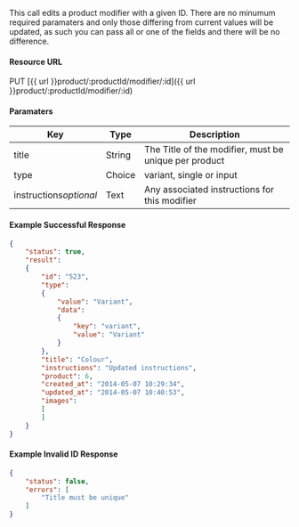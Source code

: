 <!--
@title Update a product modifier
@author Moltin Ltd
@description Updates a product modifier with the given ID
@order 3.1.6

@sidebar 1
@family Product/Modifier
@rate No
@auth Yes
@format JSON
@http PUT
@version beta
-->
This call edits a product modifier with a given ID. There are no minumum required paramaters and only those differing from current values will be updated, as such you can pass all or one of the fields and there will be no difference.

#### Resource URL
PUT [{{ url }}product/:productId/modifier/:id]({{ url }}product/:productId/modifier/:id)

#### Paramaters
Key | Type | Description
--- | ---- | -----------
title | String | The Title of the modifier, must be unique per product
type | Choice | variant, single or input
instructions*optional* | Text | Any associated instructions for this modifier

<!--code-->
#### Example Successful Response
``` json
{
    "status": true,
    "result":
    {
        "id": "523",
        "type":
        {
            "value": "Variant",
            "data":
            {
                "key": "variant",
                "value": "Variant"
            }
        },
        "title": "Colour",
        "instructions": "Updated instructions",
        "product": 6,
        "created_at": "2014-05-07 10:29:34",
        "updated_at": "2014-05-07 10:40:53",
        "images":
        [
        ]
    }
}
```

#### Example Invalid ID Response
``` json
{
    "status": false,
    "errors": [
    	"Title must be unique"
    ]
}
```
<!--/code-->